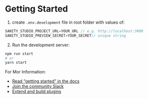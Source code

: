 # Getting Started

1. create `.env.development` file in root folder with values of:

```javascript
SANITY_STUDIO_PROJECT_URL=YOUR_URL // e.g. http://localhost:3000
SANITY_STUDIO_PREVIEW_SECRET=YOUR_SECRET// unique string
```

2. Run the development server:

```bash
npm run start
# or
yarn start
```

For Mor Information:

- [Read “getting started” in the docs](https://www.sanity.io/docs/introduction/getting-started?utm_source=readme)
- [Join the community Slack](https://slack.sanity.io/?utm_source=readme)
- [Extend and build plugins](https://www.sanity.io/docs/content-studio/extending?utm_source=readme)
